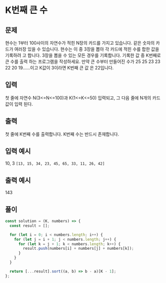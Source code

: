 # K번째 큰 수

## 문제

현수는 1부터 100사이의 자연수가 적힌 N장의 카드를 가지고 있습니다. 같은 숫자의 카드가 여러장 있을 수 있습니다. 현수는 이 중 3장을 뽑아 각 카드에 적힌 수를 합한 값을 기록하려 고 합니다. 3장을 뽑을 수 있는 모든 경우를 기록합니다. 기록한 값 중 K번째로 큰 수를 출력 하는 프로그램을 작성하세요.
만약 큰 수부터 만들어진 수가 25 25 23 23 22 20 19......이고 K값이 3이라면 K번째 큰 값 은 22입니다.

## 입력

첫 줄에 자연수 N(3<=N<=100)과 K(1<=K<=50) 입력되고, 그 다음 줄에 N개의 카드값이 입력 된다.

## 출력

첫 줄에 K번째 수를 출력합니다. K번째 수는 반드시 존재합니다.

## 입력 예시

10, 3
`[13, 15, 34, 23, 45, 65, 33, 11, 26, 42]`

## 출력 예시

143

## 풀이

```javascript
const solution = (K, numbers) => {
  const result = [];

  for (let i = 0; i < numbers.length; i++) {
    for (let j = i + 1; j < numbers.length; j++) {
      for (let k = j + 1; k < numbers.length; k++) {
        result.push(numbers[i] + numbers[j] + numbers[k]);
      }
    }
  }

  return [...result].sort((a, b) => b - a)[K - 1];
};
```
